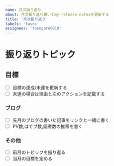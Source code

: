 ```yaml
---
name: 月次振り返り
about: 月次振り返り書いてmy-release-notesを更新する
title: '月次振り返り'
labels: 'tasks' 
assignees: 'tasogare0919'
---
```


# 振り返りトピック
## 目標
- [ ] 目標の達成/未達を更新する
- [ ] 未達の場合は理由と次のアクションを記載する
### ブログ
- [ ] 先月のブログの書いた記事をリンクと一緒に書く
- [ ] PV数,はてブ数,読者数の推移を書く
### その他
- [ ] 前月のトピックを振り返る
- [ ] 当月の目標を定める
